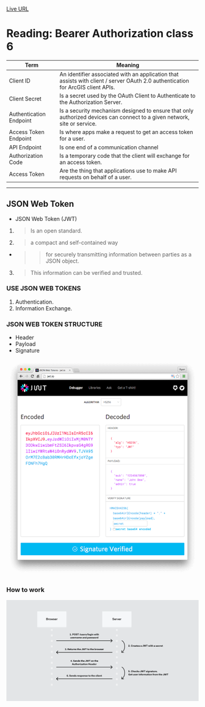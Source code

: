 [Live URL](https://mujahedyousef.github.io/advanced-js-reading-notes.-/day_6/day_6.html)

# Reading: Bearer Authorization class 6

|  Term  |   Meaning |
|--- |--- |
| Client ID   |  An identifier associated with an application that assists with client / server OAuth 2.0 authentication for ArcGIS client APIs.  |  
| Client Secret   | Is a secret used by the OAuth Client to Authenticate to the Authorization Server.   |
|  Authentication Endpoint  |  Is a security mechanism designed to ensure that only authorized devices can connect to a given network, site or service.  |
|  Access Token Endpoint  | Is where apps make a request to get an access token for a user.   |  
|  API Endpoint  | Is one end of a communication channel   |
|  Authorization Code  |  Is a temporary code that the client will exchange for an access token.  |
|  Access Token  |  Are the thing that applications use to make API requests on behalf of a user.   |
----

## JSON Web Token

* JSON Web Token (JWT)

1. > Is an open standard.
1. > a compact and self-contained way

* >> for securely transmitting information between parties as a JSON object.

3. >This information can be verified and trusted.

### USE JSON WEB TOKENS

1) Authentication.
2) Information Exchange.

### JSON WEB TOKEN STRUCTURE

* Header
* Payload
* Signature

![structure jsom web token](/day_6/legacy-app-auth-5.png)

### How to work

![How to work](/day_6/how-to-work.png)
